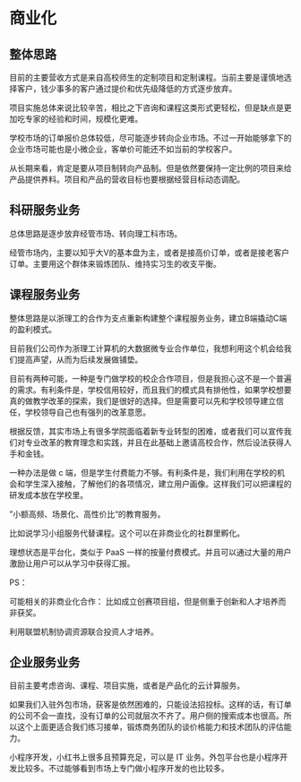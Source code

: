 # 商业化

## 整体思路

目前的主要营收方式是来自高校师生的定制项目和定制课程。当前主要是谨慎地选择客户，钱少事多的客户通过提价和优先级降低的方式逐步放弃。

项目实施总体来说比较辛苦，相比之下咨询和课程这类形式更轻松，但是缺点是更加吃专家的经验和时间，规模化更难。

学校市场的订单报价总体较低，尽可能逐步转向企业市场。不过一开始能够拿下的企业市场可能也是小微企业，客单价可能还不如当前的学校客户。

从长期来看，肯定是要从项目制转向产品制。但是依然要保持一定比例的项目来给产品提供养料。项目和产品的营收目标也要根据经营目标动态调配。

## 科研服务业务

总体思路是逐步放弃经管市场、转向理工科市场。

经管市场内，主要以知乎大V的基本盘为主，或者是接高价订单，或者是接老客户订单。主要用这个群体来锻炼团队、维持实习生的收支平衡。

## 课程服务业务

整体思路是以浙理工的合作为支点重新构建整个课程服务业务，建立B端撬动C端的盈利模式。

目前我们公司作为浙理工计算机的大数据微专业合作单位，我想利用这个机会给我们提高声望，从而为后续发展做铺垫。

目前有两种可能，一种是专门做学校的校企合作项目，但是我担心这不是一个普遍的需求。有利条件是，学校信用较好，而且我们的模式具有排他性，如果学校想要真的做教学改革的探索，我们是很好的选择。但是需要可以先和学校领导建立信任，学校领导自己也有强列的改革意愿。

根据反馈，其实市场上有很多学院面临着新专业转型的困难，或者我们可以宣传我们对专业改革的教育理念和实践，并且在此基础上邀请高校合作，然后设法获得人手和金钱。

一种办法是做 c 端，但是学生付费能力不够。有利条件是，我们利用在学校的机会和学生深入接触，了解他们的各项情况，建立用户画像。这样我们可以把课程的研发成本放在学校里。

”小额高频、场景化、高性价比“的教育服务。

比如说学习小组服务代替课程。这个可以在非商业化的社群里孵化。

理想状态是平台化，类似于 PaaS 一样的按量付费模式。并且可以通过大量的用户激励让用户可以从学习中获得汇报。

PS：

可能相关的非商业化合作：
比如成立创赛项目组，但是侧重于创新和人才培养而非获奖。

利用联盟机制协调资源联合投资人才培养。

## 企业服务业务

目前主要考虑咨询、课程、项目实施，或者是产品化的云计算服务。

如果我们入驻外包市场，获客是依然困难的，只能设法招投标。这样的话，有订单的公司不会一直找，没有订单的公司就层次不齐了。用户侧的搜索成本也很高。所以这个上面更适合我们练习接单，锻炼商务团队的谈价格能力和技术团队的评估能力。

小程序开发，小红书上很多且预算充足，可以是 IT 业务。外包平台也是小程序开发比较多。不过能够看到市场上专门做小程序开发的也比较多。

